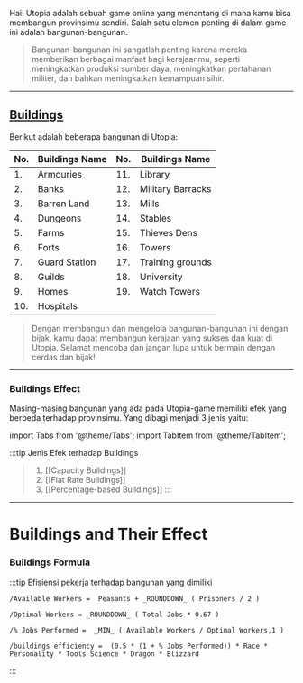 Hai! Utopia adalah sebuah game online yang menantang di mana kamu bisa membangun provinsimu sendiri. Salah satu elemen penting di dalam game ini adalah bangunan-bangunan.

>Bangunan-bangunan ini sangatlah penting karena mereka memberikan berbagai manfaat bagi kerajaanmu, seperti meningkatkan produksi sumber daya, meningkatkan pertahanan militer, dan bahkan meningkatkan kemampuan sihir.

---

## [Buildings](https://www.notion.so/2bdab2ed52c04b72a15c0ac90895753b?v=1b8983ca18b1412a9015b56010d8b44e&pvs=4)

Berikut adalah beberapa  bangunan  di Utopia:

No.| Buildings Name| No.| Buildings Name
---|----------------|---|----------------
1.| Armouries |11.| Library
2.|Banks |12.| Military Barracks
3.|Barren Land| 13.| Mills
4.| Dungeons| 14.| Stables
5.|Farms| 15.|Thieves Dens
6.|Forts|16.|Towers
7.|Guard Station|17.|Training grounds
8.|Guilds|18.|University
9.|Homes|19.|Watch Towers
10.|Hospitals|

>Dengan membangun dan mengelola bangunan-bangunan ini dengan bijak, kamu dapat membangun kerajaan yang sukses dan kuat di Utopia. Selamat mencoba dan jangan lupa untuk bermain dengan cerdas dan bijak!

--------

### Buildings Effect

Masing-masing bangunan yang ada pada Utopia-game memiliki efek yang berbeda terhadap provinsimu. Yang dibagi menjadi 3 jenis yaitu: 

import Tabs from '@theme/Tabs';
import TabItem from '@theme/TabItem';

:::tip Jenis Efek terhadap Buildings
<!-- <Tabs>
  <TabItem value="capacityBuildings" label="Capacity Buildings">These buildings simply create space for you, and are not impacted by efficiency
issues. Homes, for example, provide additional space for peasants.</TabItem>
  <TabItem value="flatRateBuildingss" label="Flat Rate Buildings">This type of building provides a set amount of a particular resource. These
buildings need many employees to be fully effective. These buildings are impacted by building efficiency. An example is a Tower which creates a set
number of runes each day.

/Flat Rate Buildings= Base Effect Number of Buildings (1 + Race) * BE</TabItem>
  <TabItem value="percentageBasedBuildings" label="Percentage-based Buildings">The majority of Utopian buildings are percentage-based. These buildings
provide an effect based on the portion of your land covered by it. For example, having 10% of your land as Banks will increase your income by a certain percentage. Like flat-rate buildings, these also require employees to provide full effects. In addition, each additional building you construct will be less effective. The numbers listed in this section would be for the first building you construct. Your Internal Affairs Advisor will help you to understand the benefits of your land.
Unless otherwise specified, these buildings have a maximum effect of 25 times the number listed below. With normal building efficiency, this maximum is reached by dedicating 50% of your land to that building.

/Percentage Based Buildings = Base Effect BE MIN(50%, % of building (1 + Race)) (100% - MIN(50%, % of building * (1 + Race)))</TabItem>
</Tabs> -->
> 1. [[Capacity Buildings]]
>2. [[Flat Rate Buildings]]
>3. [[Percentage-based Buildings]]
:::
-----
# Buildings and Their Effect

### Buildings Formula

:::tip Efisiensi pekerja terhadap bangunan yang dimiliki
```
/Available Workers =  Peasants + _ROUNDDOWN_ ( Prisoners / 2 )
```
```
/Optimal Workers = _ROUNDDOWN_ ( Total Jobs * 0.67 )
```
```
/% Jobs Performed =  _MIN_ ( Available Workers / Optimal Workers,1 )
```
```
/buildings efficiency =  (0.5 * (1 + % Jobs Performed)) * Race * Personality * Tools Science * Dragon * Blizzard
```
:::


